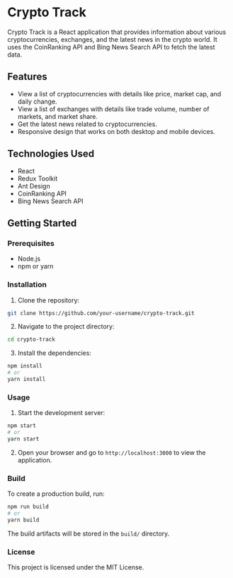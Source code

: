 # Crypto Track

Crypto Track is a React application that provides information about various cryptocurrencies, exchanges, and the latest news in the crypto world. It uses the CoinRanking API and Bing News Search API to fetch the latest data.

## Features

- View a list of cryptocurrencies with details like price, market cap, and daily change.
- View a list of exchanges with details like trade volume, number of markets, and market share.
- Get the latest news related to cryptocurrencies.
- Responsive design that works on both desktop and mobile devices.

## Technologies Used

- React
- Redux Toolkit
- Ant Design
- CoinRanking API
- Bing News Search API

## Getting Started

### Prerequisites

- Node.js
- npm or yarn

### Installation

1. Clone the repository:

```bash
git clone https://github.com/your-username/crypto-track.git
```

2. Navigate to the project directory:

```bash
cd crypto-track
```

3. Install the dependencies:

```bash
npm install
# or
yarn install
```

### Usage

1. Start the development server:

```bash
npm start
# or
yarn start
```

2. Open your browser and go to `http://localhost:3000` to view the application.

### Build

To create a production build, run:

```bash
npm run build
# or
yarn build
```

The build artifacts will be stored in the `build/` directory.

### License

This project is licensed under the MIT License.